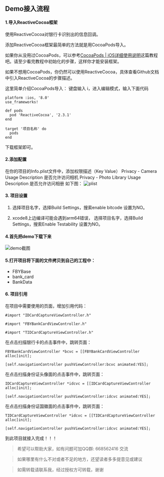 

## Demo接入流程

#### 1.导入ReactiveCocoa框架

使用ReactiveCocoa对银行卡识别出的信息回调。

添加ReactiveCocoa框架最简单的方法就是用CocoaPods导入。

如果你从没用过CocoaPods，可以参考[CocoaPods | iOS详细使用说明](https://juejin.im/post/5a5313bff265da3e347b18fb)这篇教程吧。请至少看完教程中初始化的步骤，这样你才能安装框架。

如果不想用CocoaPods，你仍然可以使用ReactiveCocoa，具体查看Github文档中引入ReactiveCocoa的步骤描述。

这里简单介绍CocoaPods导入：
键盘输入 i，进入编辑模式，输入下面代码
```
platform :ios, '8.0'
use_frameworks!

def pods
  pod 'ReactiveCocoa', '2.3.1'
end

target '项目名称' do
  pods
end
```
下载框架即可。

#### 2.添加配置

在你的项目的Info.plist文件中，添加权限描述（Key   Value）
Privacy - Camera Usage Description 是否允许访问相机
Privacy - Photo Library Usage Description 是否允许访问相册
如下图：
![plist](https://user-gold-cdn.xitu.io/2018/1/2/160b57cc1a6b2c9d?w=1136&h=804&f=png&s=173122)

#### 3. 项目设置

1. 选择项目名字，选择Build Settings，搜索enable bitcode 设置为NO。

2. xcode8上边编译可能会遇到arm64错误， 选择项目名字，选择Build Settings，搜索Enable Testability 设置为NO。

#### 4.首先把demo下载下来

![demo截图](http://upload-images.jianshu.io/upload_images/2829694-090011dc648dcd91.png?imageMogr2/auto-orient/strip%7CimageView2/2/w/1240)

#### 5.打开项目将下面的文件拷贝到自己的工程中：

* FBYBase
* bank_card
* BankData

#### 6. 项目引用

在项目中需要使用的页面，增加引用代码：
```
#import "IDCardCaptureViewController.h"

#import "FBYBankCardViewController.h"

#import "TIDCardCaptureViewController.h"
```
在点击扫描银行卡的点击事件中，跳转页面：
```
FBYBankCardViewController *bcvc = [[FBYBankCardViewController alloc]init];

[self.navigationController pushViewController:bcvc animated:YES];
```
在点击扫描身份证头像面的点击事件中，跳转页面：
```
IDCardCaptureViewController *idcvc = [[IDCardCaptureViewController alloc]init];
    
[self.navigationController pushViewController:idcvc animated:YES];
```
在点击扫描身份证国徽面的点击事件中，跳转页面：
```
TIDCardCaptureViewController *idcvc = [[TIDCardCaptureViewController alloc]init];
    
[self.navigationController pushViewController:idcvc animated:YES];
```
到此项目就接入完成！！！

> 希望可以帮助大家，如有问题可加QQ群: 668562416 交流

> 如果哪里有什么不对或者不足的地方，还望读者多多提意见或建议

> 如需转载请联系我，经过授权方可转载，谢谢
